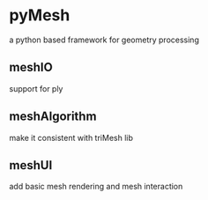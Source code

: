 # pyMesh
a python based framework for geometry processing 

## meshIO 
support for ply

## meshAlgorithm
make it consistent with triMesh lib

## meshUI
add basic mesh rendering and mesh interaction

